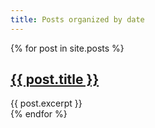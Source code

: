 ```yaml
---
title: Posts organized by date
---
```


{% for post in site.posts %}
<article>
    <h2><a href="{{ post.url }}">{{ post.title }}</a></h2>
    {{ post.excerpt }}
</article>
{% endfor %}
